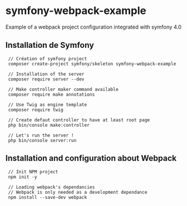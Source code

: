 # symfony-webpack-example
Example of a webpack project configuration integrated with symfony 4.0

## Installation de Symfony
     // Création of symfony project
     composer create-project symfony/skeleton symfony-webpack-example

     // Installation of the server
     composer require server --dev

     // Make controller maker command available
     composer require make annotations

     // Use Twig as engine template
     composer require twig

     // Create defaut controller to have at least root page
     php bin/console make:controller

     // Let's run the server !
     php bin/console server:run


## Installation and configuration about Webpack
     // Init NPM project
     npm init -y

     // Loading webpack's dependancies
     // Webpack is only needed as a development dependance
     npm install --save-dev webpack 